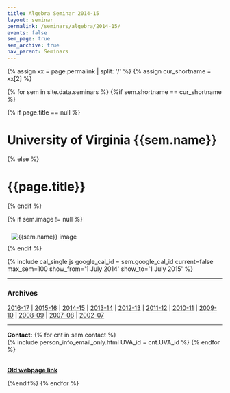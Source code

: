 ```yaml
---
title: Algebra Seminar 2014-15
layout: seminar
permalink: /seminars/algebra/2014-15/
events: false
sem_page: true
sem_archive: true
nav_parent: Seminars
---
```


{% assign xx = page.permalink | split: '/' %}
{% assign cur_shortname = xx[2] %}

{% for sem in site.data.seminars %}
{%if sem.shortname == cur_shortname %}

{% if page.title == null %}
  <h1 class="mt-2 mb-4">University of Virginia {{sem.name}}</h1>
{% else %}
  <h1 class="mt-2 mb-4">{{page.title}}</h1>
{% endif %}

{% if sem.image != null %}
  <div class="row">
    <div class="col-md-3">
      <img src="{{ sem.image | replace: '__SITE_URL__', site.url }}" style="max-width:100%;max-height:400px;height:auto;width:auto;padding:10px" alt="{{sem.name}} image" title="{{sem.name}} image"/>
    </div>
  </div>
{% endif %}

{% include cal_single.js google_cal_id = sem.google_cal_id current=false max_sem=100
show_from='1 July 2014'
show_to='1 July 2015' %}

<hr />
<h3 class="mb-3">Archives</h3>

[2016-17](/seminars/algebra/2016-17/) \|
[2015-16](/seminars/algebra/2015-16/) \|
[2014-15](/seminars/algebra/2014-15/) \|
[2013-14](/seminars/algebra/2013-14/) \|
[2012-13](/seminars/algebra/2012-13/) \|
[2011-12](/seminars/algebra/2011-12/) \|
[2010-11](/seminars/algebra/2010-11/) \|
[2009-10](/seminars/algebra/2009-10/) \|
[2008-09](/seminars/algebra/2008-09/) \|
[2007-08](/seminars/algebra/2007-08/) \|
[2002-07](/seminars/algebra/AlgSeminarOld/)

---

**Contact:** {% for cnt in sem.contact %}<br />{% include person_info_email_only.html UVA_id = cnt.UVA_id %} {% endfor %}

<br>**[Old webpage link]({{sem.webpage}})**

{%endif%}
{% endfor %}
